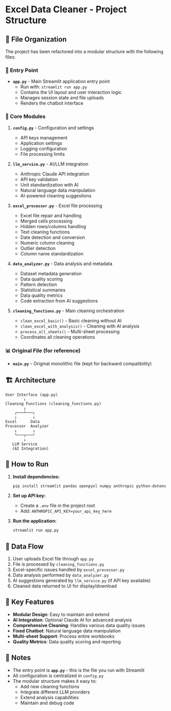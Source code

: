 # Excel Data Cleaner - Project Structure

## 📁 File Organization

The project has been refactored into a modular structure with the following files:

### 🚀 Entry Point
- **`app.py`** - Main Streamlit application entry point
  - Run with: `streamlit run app.py`
  - Contains the UI layout and user interaction logic
  - Manages session state and file uploads
  - Renders the chatbot interface

### 🔧 Core Modules

1. **`config.py`** - Configuration and settings
   - API keys management
   - Application settings
   - Logging configuration
   - File processing limits

2. **`llm_service.py`** - AI/LLM integration
   - Anthropic Claude API integration
   - API key validation
   - Unit standardization with AI
   - Natural language data manipulation
   - AI-powered cleaning suggestions

3. **`excel_processor.py`** - Excel file processing
   - Excel file repair and handling
   - Merged cells processing
   - Hidden rows/columns handling
   - Text cleaning functions
   - Date detection and conversion
   - Numeric column cleaning
   - Outlier detection
   - Column name standardization

4. **`data_analyzer.py`** - Data analysis and metadata
   - Dataset metadata generation
   - Data quality scoring
   - Pattern detection
   - Statistical summaries
   - Data quality metrics
   - Code extraction from AI suggestions

5. **`cleaning_functions.py`** - Main cleaning orchestration
   - `clean_excel_basic()` - Basic cleaning without AI
   - `clean_excel_with_analysis()` - Cleaning with AI analysis
   - `process_all_sheets()` - Multi-sheet processing
   - Coordinates all cleaning operations

### 📊 Original File (for reference)
- **`main.py`** - Original monolithic file (kept for backward compatibility)

## 🏗️ Architecture

```
User Interface (app.py)
        ↓
Cleaning Functions (cleaning_functions.py)
        ↓
    ┌───┴───┐
    ↓       ↓
Excel      Data
Processor  Analyzer
    ↓       ↓
    └───┬───┘
        ↓
   LLM Service
   (AI Integration)
```

## 🚦 How to Run

1. **Install dependencies:**
   ```bash
   pip install streamlit pandas openpyxl numpy anthropic python-dotenv
   ```

2. **Set up API key:**
   - Create a `.env` file in the project root
   - Add: `ANTHROPIC_API_KEY=your_api_key_here`

3. **Run the application:**
   ```bash
   streamlit run app.py
   ```

## 🔄 Data Flow

1. User uploads Excel file through `app.py`
2. File is processed by `cleaning_functions.py`
3. Excel-specific issues handled by `excel_processor.py`
4. Data analysis performed by `data_analyzer.py`
5. AI suggestions generated by `llm_service.py` (if API key available)
6. Cleaned data returned to UI for display/download

## 🎯 Key Features

- **Modular Design**: Easy to maintain and extend
- **AI Integration**: Optional Claude AI for advanced analysis
- **Comprehensive Cleaning**: Handles various data quality issues
- **Fixed Chatbot**: Natural language data manipulation
- **Multi-sheet Support**: Process entire workbooks
- **Quality Metrics**: Data quality scoring and reporting

## 📝 Notes

- The entry point is **`app.py`** - this is the file you run with Streamlit
- All configuration is centralized in `config.py`
- The modular structure makes it easy to:
  - Add new cleaning functions
  - Integrate different LLM providers
  - Extend analysis capabilities
  - Maintain and debug code
